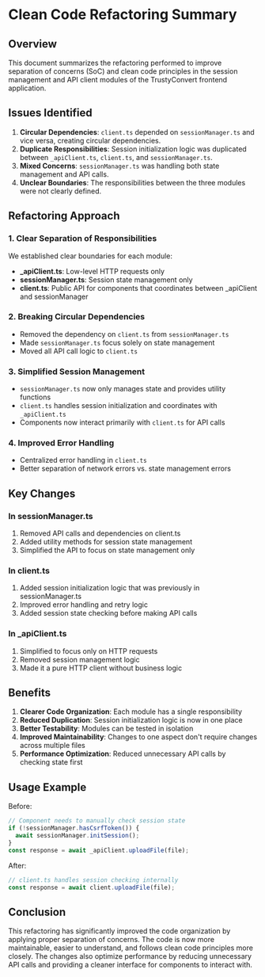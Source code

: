# Clean Code Refactoring Summary

## Overview

This document summarizes the refactoring performed to improve separation of concerns (SoC) and clean code principles in the session management and API client modules of the TrustyConvert frontend application.

## Issues Identified

1. **Circular Dependencies**: `client.ts` depended on `sessionManager.ts` and vice versa, creating circular dependencies.
2. **Duplicate Responsibilities**: Session initialization logic was duplicated between `_apiClient.ts`, `client.ts`, and `sessionManager.ts`.
3. **Mixed Concerns**: `sessionManager.ts` was handling both state management and API calls.
4. **Unclear Boundaries**: The responsibilities between the three modules were not clearly defined.

## Refactoring Approach

### 1. Clear Separation of Responsibilities

We established clear boundaries for each module:

- **_apiClient.ts**: Low-level HTTP requests only
- **sessionManager.ts**: Session state management only
- **client.ts**: Public API for components that coordinates between _apiClient and sessionManager

### 2. Breaking Circular Dependencies

- Removed the dependency on `client.ts` from `sessionManager.ts`
- Made `sessionManager.ts` focus solely on state management
- Moved all API call logic to `client.ts`

### 3. Simplified Session Management

- `sessionManager.ts` now only manages state and provides utility functions
- `client.ts` handles session initialization and coordinates with `_apiClient.ts`
- Components now interact primarily with `client.ts` for API calls

### 4. Improved Error Handling

- Centralized error handling in `client.ts`
- Better separation of network errors vs. state management errors

## Key Changes

### In sessionManager.ts

1. Removed API calls and dependencies on client.ts
2. Added utility methods for session state management
3. Simplified the API to focus on state management only

### In client.ts

1. Added session initialization logic that was previously in sessionManager.ts
2. Improved error handling and retry logic
3. Added session state checking before making API calls

### In _apiClient.ts

1. Simplified to focus only on HTTP requests
2. Removed session management logic
3. Made it a pure HTTP client without business logic

## Benefits

1. **Clearer Code Organization**: Each module has a single responsibility
2. **Reduced Duplication**: Session initialization logic is now in one place
3. **Better Testability**: Modules can be tested in isolation
4. **Improved Maintainability**: Changes to one aspect don't require changes across multiple files
5. **Performance Optimization**: Reduced unnecessary API calls by checking state first

## Usage Example

Before:
```typescript
// Component needs to manually check session state
if (!sessionManager.hasCsrfToken()) {
  await sessionManager.initSession();
}
const response = await _apiClient.uploadFile(file);
```

After:
```typescript
// client.ts handles session checking internally
const response = await client.uploadFile(file);
```

## Conclusion

This refactoring has significantly improved the code organization by applying proper separation of concerns. The code is now more maintainable, easier to understand, and follows clean code principles more closely. The changes also optimize performance by reducing unnecessary API calls and providing a cleaner interface for components to interact with. 